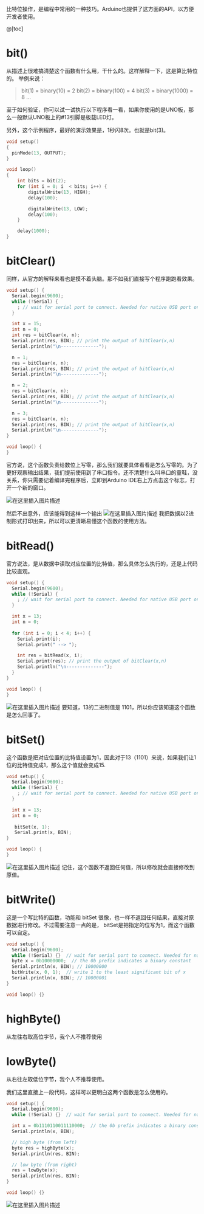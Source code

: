 比特位操作，是编程中常用的一种技巧。Arduino也提供了这方面的API，以方便开发者使用。

@[toc]

# bit()

从描述上很难搞清楚这个函数有什么用，干什么的。这样解释一下，这是算比特位的。
举例来说：

> bit(1) = binary(10) = 2
> bit(2) = binary(100) = 4
> bit(3) = binary(1000) = 8
> ...

至于如何验证，你可以试一试执行以下程序看一看，如果你使用的是UNO板，那么一般默认UNO板上的#13引脚是板载LED灯。

另外，这个示例程序，最好的演示效果是，1秒闪8次。也就是bit(3)。

```cpp
void setup()
{
  pinMode(13, OUTPUT);
}

void loop()
{
    int bits = bit(2);
    for (int i = 0; i  < bits; i++) {
        digitalWrite(13, HIGH);
        delay(100);

        digitalWrite(13, LOW);
        delay(100);
    }

    delay(1000);
}
```

# bitClear()

同样，从官方的解释来看也是摸不着头脑。那不如我们直接写个程序跑跑看效果。

```cpp
void setup() {
  Serial.begin(9600);
  while (!Serial) {
    ; // wait for serial port to connect. Needed for native USB port only
  }

  int x = 15;
  int n = 0;
  int res = bitClear(x, n);
  Serial.print(res, BIN); // print the output of bitClear(x,n)
  Serial.println("\n--------------");

  n = 1;
  res = bitClear(x, n);
  Serial.print(res, BIN); // print the output of bitClear(x,n)
  Serial.println("\n--------------");

  n = 2;
  res = bitClear(x, n);
  Serial.print(res, BIN); // print the output of bitClear(x,n)
  Serial.println("\n--------------");

  n = 3;
  res = bitClear(x, n);
  Serial.print(res, BIN); // print the output of bitClear(x,n)
  Serial.println("\n--------------");
}

void loop() {
}
```

官方说，这个函数负责给数位上写零，那么我们就要具体看看是怎么写零的。为了更好观察输出结果，我们提前使用到了串口指令。还不清楚什么叫串口的童鞋，没关系，你只需要记着编译完程序后，立即到Arduino IDE右上方点击这个标志，打开一个新的窗口。

![在这里插入图片描述](https://img-blog.csdnimg.cn/20210618105636123.png#pic_center)

然后不出意外，应该能得到这样一个输出
![在这里插入图片描述](https://img-blog.csdnimg.cn/2021061810564419.png?x-oss-process=image/watermark,type_ZmFuZ3poZW5naGVpdGk,shadow_10,text_aHR0cHM6Ly9ibG9nLmNzZG4ubmV0L3BvaXNvbmNocnk=,size_16,color_FFFFFF,t_70#pic_center)
我把数据以2进制形式打印出来，所以可以更清晰易懂这个函数的使用方法。


# bitRead()
官方说法，是从数据中读取对应位置的比特值，那么具体怎么执行的，还是上代码比较直观。

```cpp
void setup() {
  Serial.begin(9600);
  while (!Serial) {
    ; // wait for serial port to connect. Needed for native USB port only
  }

  int x = 13;
  int n = 0;
 
  for (int i = 0; i < 4; i++) {
    Serial.print(i);
    Serial.print(" --> ");

    int res = bitRead(x, i);
    Serial.print(res); // print the output of bitClear(x,n)
    Serial.println("\n--------------");
  }
}

void loop() {
}
```

![在这里插入图片描述](https://img-blog.csdnimg.cn/20210618110421710.png?x-oss-process=image/watermark,type_ZmFuZ3poZW5naGVpdGk,shadow_10,text_aHR0cHM6Ly9ibG9nLmNzZG4ubmV0L3BvaXNvbmNocnk=,size_16,color_FFFFFF,t_70#pic_center)
要知道，13的二进制值是 1101，所以你应该知道这个函数是怎么回事了。

# bitSet()
这个函数是把对应位置的比特值设置为1，因此对于13（1101）来说，如果我们让1位的比特值变成1，那么这个值就会变成15.


```cpp
void setup() {
  Serial.begin(9600);
  while (!Serial) {
    ; // wait for serial port to connect. Needed for native USB port only
  }

  int x = 13;
  int n = 0;
 
   bitSet(x, 1);
   Serial.print(x, BIN);
}

void loop() {
}
```

![在这里插入图片描述](https://img-blog.csdnimg.cn/20210618111621965.png?x-oss-process=image/watermark,type_ZmFuZ3poZW5naGVpdGk,shadow_10,text_aHR0cHM6Ly9ibG9nLmNzZG4ubmV0L3BvaXNvbmNocnk=,size_16,color_FFFFFF,t_70#pic_center)
记住，这个函数不返回任何值，所以修改就会直接修改到原值。

# bitWrite()
这是一个写比特的函数，功能和 bitSet 很像，也一样不返回任何结果，直接对原数据进行修改。不过需要注意一点的是， bitSet是把指定的位写为1，而这个函数可以自定。

```cpp
void setup() {
  Serial.begin(9600);
  while (!Serial) {}  // wait for serial port to connect. Needed for native USB port only
  byte x = 0b10000000;  // the 0b prefix indicates a binary constant
  Serial.println(x, BIN); // 10000000
  bitWrite(x, 0, 1);  // write 1 to the least significant bit of x
  Serial.println(x, BIN); // 10000001
}

void loop() {}
```

# highByte()
从左往右取高位字节，我个人不推荐使用

# lowByte()
从右往左取低位字节，我个人不推荐使用。

我们这里直接上一段代码，这样可以更明白这两个函数是怎么使用的。

```cpp
void setup() {
  Serial.begin(9600);
  while (!Serial) {}  // wait for serial port to connect. Needed for native USB port only

  int x = 0b1110110011110000;  // the 0b prefix indicates a binary constant
  Serial.println(x, BIN);

  // high byte (from left)
  byte res = highByte(x);
  Serial.println(res, BIN);

  // low byte (from right)
  res = lowByte(x);
  Serial.println(res, BIN);
}

void loop() {}

```

![在这里插入图片描述](https://img-blog.csdnimg.cn/20210618113047255.png?x-oss-process=image/watermark,type_ZmFuZ3poZW5naGVpdGk,shadow_10,text_aHR0cHM6Ly9ibG9nLmNzZG4ubmV0L3BvaXNvbmNocnk=,size_16,color_FFFFFF,t_70#pic_center)


